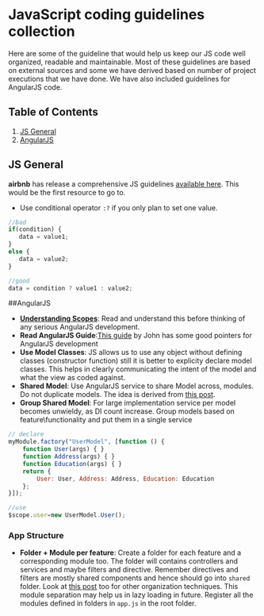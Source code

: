 JavaScript coding guidelines collection
==================

Here are some of the guideline that would help us keep our JS code well organized, readable and maintainable. Most of these guidelines are based on external sources and some we have derived based on number of project executions that we have done. We have also included guidelines for AngularJS code.

## <a name='TOC'>Table of Contents</a>
  1. [JS General](#js-general)
  2. [AngularJS](#angularjs)

## JS General
**airbnb** has release a comprehensive JS guidelines [available here](https://github.com/airbnb/javascript). This would be the first resource to go to.

- Use conditional operator `:?` if you only plan to set one value.
```javascript
//bad
if(condition) { 
   data = value1;
}
else {
   data = value2;
}

//good
data = condition ? value1 : value2;
```

##AngularJS 
- [**Understanding Scopes**](https://github.com/angular/angular.js/wiki/Understanding-Scopes): Read and understand this before thinking of any serious AngularJS development.
- **Read AngularJS Guide**:[This guide](https://github.com/johnpapa/angularjs-styleguide) by John has some good pointers for AngularJS development 
- **Use Model Classes**: JS allows us to use any object without defining classes (constructor function) still it is better to explicity declare model classes. This helps in clearly communicating the intent of the model and what the view as coded against.
- **Shared Model**: Use AngularJS service to share Model across, modules. Do not duplicate models. The idea is derived from [this post](https://medium.com/opinionated-angularjs/2e6a067c73bc).
- **Group Shared Model**: For large implementation service per model becomes unwieldy, as DI count increase. Group models based on feature\functionality and put them in a single service

```javascript
// declare
myModule.factory("UserModel", [function () {
    function User(args) { }   
    function Address(args) { }
    function Education(args) { }
    return {
        User: User, Address: Address, Education: Education
    };
}]);

//use
$scope.user=new UserModel.User();
```
### App Structure
- **Folder + Module per feature**: Create a folder for each feature and a corresponding module too. The folder will contains controllers and services and maybe filters and directive. 
Remember directives and filters are mostly shared components and hence should go into `shared` folder. Look at [this post](http://cliffmeyers.com/blog/2013/4/21/code-organization-angularjs-javascript) too for other organization techniques.
This module separation may help us in lazy loading in future. Register all the modules defined in folders in `app.js` in the root folder.
